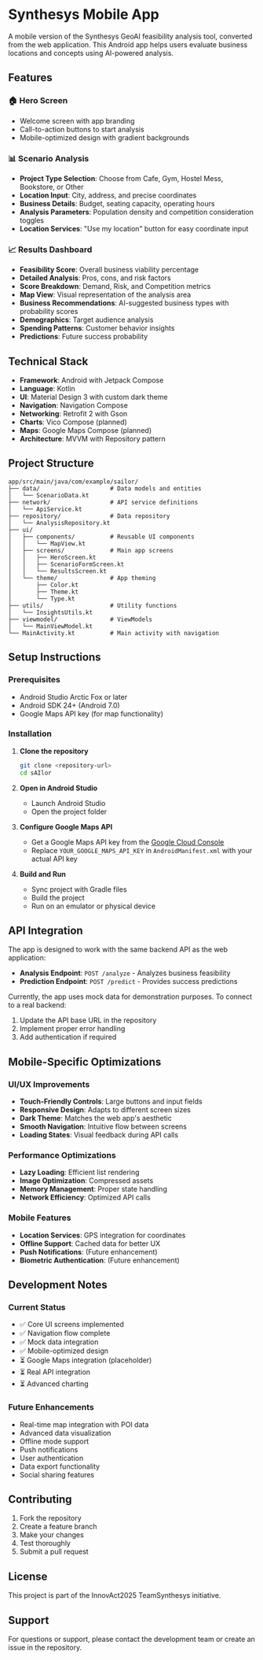 # Synthesys Mobile App

A mobile version of the Synthesys GeoAI feasibility analysis tool, converted from the web application. This Android app helps users evaluate business locations and concepts using AI-powered analysis.

## Features

### 🏠 Hero Screen
- Welcome screen with app branding
- Call-to-action buttons to start analysis
- Mobile-optimized design with gradient backgrounds

### 📊 Scenario Analysis
- **Project Type Selection**: Choose from Cafe, Gym, Hostel Mess, Bookstore, or Other
- **Location Input**: City, address, and precise coordinates
- **Business Details**: Budget, seating capacity, operating hours
- **Analysis Parameters**: Population density and competition consideration toggles
- **Location Services**: "Use my location" button for easy coordinate input

### 📈 Results Dashboard
- **Feasibility Score**: Overall business viability percentage
- **Detailed Analysis**: Pros, cons, and risk factors
- **Score Breakdown**: Demand, Risk, and Competition metrics
- **Map View**: Visual representation of the analysis area
- **Business Recommendations**: AI-suggested business types with probability scores
- **Demographics**: Target audience analysis
- **Spending Patterns**: Customer behavior insights
- **Predictions**: Future success probability

## Technical Stack

- **Framework**: Android with Jetpack Compose
- **Language**: Kotlin
- **UI**: Material Design 3 with custom dark theme
- **Navigation**: Navigation Compose
- **Networking**: Retrofit 2 with Gson
- **Charts**: Vico Compose (planned)
- **Maps**: Google Maps Compose (planned)
- **Architecture**: MVVM with Repository pattern

## Project Structure

```
app/src/main/java/com/example/sailor/
├── data/                    # Data models and entities
│   └── ScenarioData.kt
├── network/                 # API service definitions
│   └── ApiService.kt
├── repository/              # Data repository
│   └── AnalysisRepository.kt
├── ui/
│   ├── components/          # Reusable UI components
│   │   └── MapView.kt
│   ├── screens/             # Main app screens
│   │   ├── HeroScreen.kt
│   │   ├── ScenarioFormScreen.kt
│   │   └── ResultsScreen.kt
│   └── theme/               # App theming
│       ├── Color.kt
│       ├── Theme.kt
│       └── Type.kt
├── utils/                   # Utility functions
│   └── InsightsUtils.kt
├── viewmodel/               # ViewModels
│   └── MainViewModel.kt
└── MainActivity.kt          # Main activity with navigation
```

## Setup Instructions

### Prerequisites
- Android Studio Arctic Fox or later
- Android SDK 24+ (Android 7.0)
- Google Maps API key (for map functionality)

### Installation

1. **Clone the repository**
   ```bash
   git clone <repository-url>
   cd sAIlor
   ```

2. **Open in Android Studio**
   - Launch Android Studio
   - Open the project folder

3. **Configure Google Maps API**
   - Get a Google Maps API key from the [Google Cloud Console](https://console.cloud.google.com/)
   - Replace `YOUR_GOOGLE_MAPS_API_KEY` in `AndroidManifest.xml` with your actual API key

4. **Build and Run**
   - Sync project with Gradle files
   - Build the project
   - Run on an emulator or physical device

## API Integration

The app is designed to work with the same backend API as the web application:

- **Analysis Endpoint**: `POST /analyze` - Analyzes business feasibility
- **Prediction Endpoint**: `POST /predict` - Provides success predictions

Currently, the app uses mock data for demonstration purposes. To connect to a real backend:

1. Update the API base URL in the repository
2. Implement proper error handling
3. Add authentication if required

## Mobile-Specific Optimizations

### UI/UX Improvements
- **Touch-Friendly Controls**: Large buttons and input fields
- **Responsive Design**: Adapts to different screen sizes
- **Dark Theme**: Matches the web app's aesthetic
- **Smooth Navigation**: Intuitive flow between screens
- **Loading States**: Visual feedback during API calls

### Performance Optimizations
- **Lazy Loading**: Efficient list rendering
- **Image Optimization**: Compressed assets
- **Memory Management**: Proper state handling
- **Network Efficiency**: Optimized API calls

### Mobile Features
- **Location Services**: GPS integration for coordinates
- **Offline Support**: Cached data for better UX
- **Push Notifications**: (Future enhancement)
- **Biometric Authentication**: (Future enhancement)

## Development Notes

### Current Status
- ✅ Core UI screens implemented
- ✅ Navigation flow complete
- ✅ Mock data integration
- ✅ Mobile-optimized design
- ⏳ Google Maps integration (placeholder)
- ⏳ Real API integration
- ⏳ Advanced charting

### Future Enhancements
- Real-time map integration with POI data
- Advanced data visualization
- Offline mode support
- Push notifications
- User authentication
- Data export functionality
- Social sharing features

## Contributing

1. Fork the repository
2. Create a feature branch
3. Make your changes
4. Test thoroughly
5. Submit a pull request

## License

This project is part of the InnovAct2025 TeamSynthesys initiative.

## Support

For questions or support, please contact the development team or create an issue in the repository.

